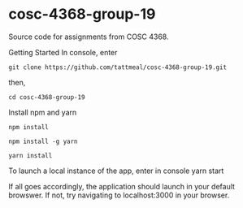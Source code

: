 # cosc-4368-group-19
Source code for assignments from COSC 4368.

Getting Started
In console, enter

```git clone https://github.com/tattmeal/cosc-4368-group-19.git```

then,

```cd cosc-4368-group-19```

Install npm and yarn

```npm install```

```npm install -g yarn```

```yarn install```

To launch a local instance of the app, enter in console yarn start

If all goes accordingly, the application should launch in your default browswer. If not, try navigating to localhost:3000 in your browser.
